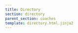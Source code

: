 ```yaml
---
title: Directory
section: directory
parent_section: coaches
template: directory.html.jinja2
---
```

